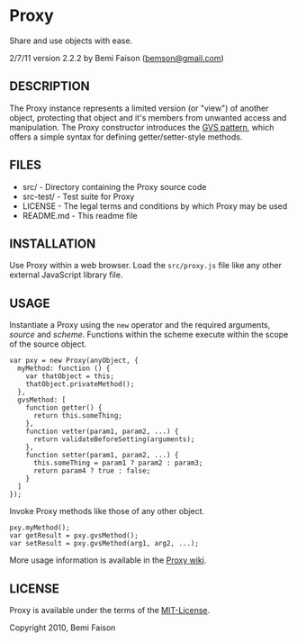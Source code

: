 # Proxy
Share and use objects with ease.

2/7/11
version 2.2.2
by Bemi Faison (bemson@gmail.com)

## DESCRIPTION

The Proxy instance represents a limited version (or "view") of another object, protecting that object and it's members from unwanted access and manipulation. The Proxy constructor introduces the [GVS pattern](http://learnings-bemson.blogspot.com/2010/09/learning-to-open-source-via-proxy.html), which offers a simple syntax for defining getter/setter-style methods.

## FILES

* src/ - Directory containing the Proxy source code
* src-test/ - Test suite for Proxy
* LICENSE - The legal terms and conditions by which Proxy may be used
* README.md - This readme file


## INSTALLATION

Use Proxy within a web browser. Load the `src/proxy.js` file like any other external JavaScript library file.

## USAGE

Instantiate a Proxy using the `new` operator and the required arguments, _source_ and _scheme_. Functions within the scheme execute within the scope of the source object.

    var pxy = new Proxy(anyObject, {
      myMethod: function () {
        var thatObject = this;
        thatObject.privateMethod();
      },
      gvsMethod: [
        function getter() {
          return this.someThing;
        },
        function vetter(param1, param2, ...) {
          return validateBeforeSetting(arguments);
        },
        function setter(param1, param2, ...) {
          this.someThing = param1 ? param2 : param3;
          return param4 ? true : false;
        }
      ]
    });

Invoke Proxy methods like those of any other object.

    pxy.myMethod();
    var getResult = pxy.gvsMethod();
    var setResult = pxy.gvsMethod(arg1, arg2, ...);

More usage information is available in the [Proxy wiki](http://github.com/bemson/Proxy/wiki/).

## LICENSE

Proxy is available under the terms of the [MIT-License](http://en.wikipedia.org/wiki/MIT_License#License_terms).

Copyright 2010, Bemi Faison